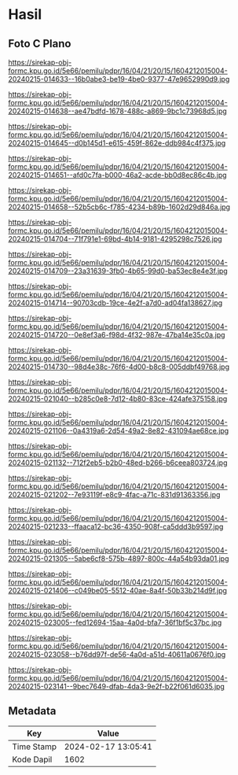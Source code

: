 # Hasil

## Foto C Plano

https://sirekap-obj-formc.kpu.go.id/5e66/pemilu/pdpr/16/04/21/20/15/1604212015004-20240215-014633--16b0abe3-be19-4be0-9377-47e9652990d9.jpg

https://sirekap-obj-formc.kpu.go.id/5e66/pemilu/pdpr/16/04/21/20/15/1604212015004-20240215-014638--ae47bdfd-1678-488c-a869-9bc1c73968d5.jpg

https://sirekap-obj-formc.kpu.go.id/5e66/pemilu/pdpr/16/04/21/20/15/1604212015004-20240215-014645--d0b145d1-e615-459f-862e-ddb984c4f375.jpg

https://sirekap-obj-formc.kpu.go.id/5e66/pemilu/pdpr/16/04/21/20/15/1604212015004-20240215-014651--afd0c7fa-b000-46a2-acde-bb0d8ec86c4b.jpg

https://sirekap-obj-formc.kpu.go.id/5e66/pemilu/pdpr/16/04/21/20/15/1604212015004-20240215-014658--52b5cb6c-f785-4234-b89b-1602d29d846a.jpg

https://sirekap-obj-formc.kpu.go.id/5e66/pemilu/pdpr/16/04/21/20/15/1604212015004-20240215-014704--71f791e1-69bd-4b14-9181-4295298c7526.jpg

https://sirekap-obj-formc.kpu.go.id/5e66/pemilu/pdpr/16/04/21/20/15/1604212015004-20240215-014709--23a31639-3fb0-4b65-99d0-ba53ec8e4e3f.jpg

https://sirekap-obj-formc.kpu.go.id/5e66/pemilu/pdpr/16/04/21/20/15/1604212015004-20240215-014714--90703cdb-19ce-4e2f-a7d0-ad04fa138627.jpg

https://sirekap-obj-formc.kpu.go.id/5e66/pemilu/pdpr/16/04/21/20/15/1604212015004-20240215-014720--0e8ef3a6-f98d-4f32-987e-47ba14e35c0a.jpg

https://sirekap-obj-formc.kpu.go.id/5e66/pemilu/pdpr/16/04/21/20/15/1604212015004-20240215-014730--98d4e38c-76f6-4d00-b8c8-005ddbf49768.jpg

https://sirekap-obj-formc.kpu.go.id/5e66/pemilu/pdpr/16/04/21/20/15/1604212015004-20240215-021040--b285c0e8-7d12-4b80-83ce-424afe375158.jpg

https://sirekap-obj-formc.kpu.go.id/5e66/pemilu/pdpr/16/04/21/20/15/1604212015004-20240215-021106--0a4319a6-2d54-49a2-8e82-431094ae68ce.jpg

https://sirekap-obj-formc.kpu.go.id/5e66/pemilu/pdpr/16/04/21/20/15/1604212015004-20240215-021132--712f2eb5-b2b0-48ed-b266-b6ceea803724.jpg

https://sirekap-obj-formc.kpu.go.id/5e66/pemilu/pdpr/16/04/21/20/15/1604212015004-20240215-021202--7e93119f-e8c9-4fac-a71c-831d91363356.jpg

https://sirekap-obj-formc.kpu.go.id/5e66/pemilu/pdpr/16/04/21/20/15/1604212015004-20240215-021233--ffaaca12-bc36-4350-908f-ca5ddd3b9597.jpg

https://sirekap-obj-formc.kpu.go.id/5e66/pemilu/pdpr/16/04/21/20/15/1604212015004-20240215-021305--5abe6cf8-575b-4897-800c-44a54b93da01.jpg

https://sirekap-obj-formc.kpu.go.id/5e66/pemilu/pdpr/16/04/21/20/15/1604212015004-20240215-021406--c049be05-5512-40ae-8a4f-50b33b214d9f.jpg

https://sirekap-obj-formc.kpu.go.id/5e66/pemilu/pdpr/16/04/21/20/15/1604212015004-20240215-023005--fed12694-15aa-4a0d-bfa7-36f1bf5c37bc.jpg

https://sirekap-obj-formc.kpu.go.id/5e66/pemilu/pdpr/16/04/21/20/15/1604212015004-20240215-023058--b76dd97f-de56-4a0d-a51d-40611a0676f0.jpg

https://sirekap-obj-formc.kpu.go.id/5e66/pemilu/pdpr/16/04/21/20/15/1604212015004-20240215-023141--9bec7649-dfab-4da3-9e2f-b22f061d6035.jpg


## Metadata

| Key        | Value               |
| ---------- | ------------------- |
| Time Stamp | 2024-02-17 13:05:41 |
| Kode Dapil | 1602                |



